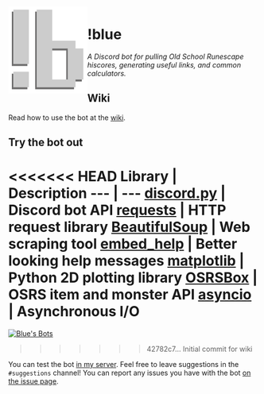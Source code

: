 <img src="screenshots/!blue_logo.png" align=left>

# !blue

_A Discord bot for pulling *Old School Runescape* hiscores, generating useful links, and common calculators._

## Wiki

Read how to use the bot at the [wiki](https://github.com/zedchance/blues_bot.py/wiki).

## Try the bot out  

<<<<<<< HEAD
Library | Description
--- | ---
[discord.py](https://discordpy.readthedocs.io/en/latest/) | Discord bot API
[requests](https://github.com/psf/requests) | HTTP request library
[BeautifulSoup](https://www.crummy.com/software/BeautifulSoup/) | Web scraping tool
[embed_help](https://github.com/zedchance/embed_help) | Better looking help messages
[matplotlib](https://matplotlib.org) | Python 2D plotting library
[OSRSBox](https://www.osrsbox.com/) | OSRS item and monster API
[asyncio](https://docs.python.org/3/library/asyncio.html) | Asynchronous I/O
=======
<a href="https://discord.gg/WUsZ5Hf">![Blue's Bots](https://img.shields.io/discord/532781992027357184?color=%237289DA&label=Blue%27s%20Bots&logo=discord&logoColor=white)</a> 
>>>>>>> 42782c7... Initial commit for wiki

You can test the bot [in my server](https://discord.gg/WUsZ5Hf). Feel free to leave suggestions in the `#suggestions` channel! You can report any issues you have with the bot [on the issue page](https://github.com/zedchance/blues_bot.py/issues).
